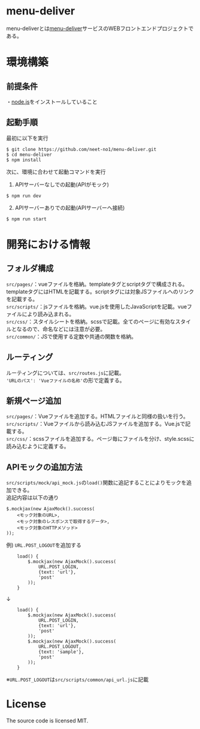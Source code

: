 # menu-deliver

menu-deliverとは[menu-deliver](https://www.menu-deliver.com/about)サービスのWEBフロントエンドプロジェクトである。

# 環境構築
## 前提条件
・[node.js](https://nodejs.org/ja/download/)をインストールしていること  

## 起動手順

最初に以下を実行

```
$ git clone https://github.com/neet-no1/menu-deliver.git
$ cd menu-deliver
$ npm install
```

次に、環境に合わせて起動コマンドを実行

1. APIサーバーなしでの起動(APIがモック)
```
$ npm run dev
```

2. APIサーバーありでの起動(APIサーバーへ接続)
```
$ npm run start
```

# 開発における情報
## フォルダ構成
`src/pages/`：vueファイルを格納。templateタグとscriptタグで構成される。templateタグにはHTMLを記載する。scriptタグには対象JSファイルへのリンクを記載する。  
`src/scripts/`：jsファイルを格納。vue.jsを使用したJavaScriptを記載。vueファイルにより読み込まれる。  
`src/css/`：スタイルシートを格納。scssで記載。全てのページに有効なスタイルとなるので、命名などには注意が必要。  
`src/common/`：JSで使用する定数や共通の関数を格納。  

## ルーティング
ルーティングについては、`src/routes.js`に記載。  
`'URLのパス': 'Vueファイルの名称'`の形で定義する。  

## 新規ページ追加
`src/pages/`：Vueファイルを追加する。HTMLファイルと同様の扱いを行う。  
`src/scripts/`：Vueファイルから読み込むJSファイルを追加する。Vue.jsで記載する。  
`src/css/`：scssファイルを追加する。ページ毎にファイルを分け、style.scssに読み込むように定義する。  

## APIモックの追加方法
`src/scripts/mock/api_mock.js`の`load()`関数に追記することによりモックを追加できる。  
追記内容は以下の通り  
```
$.mockjax(new AjaxMock().success(
    <モック対象のURL>,
    <モック対象のレスポンスで取得するデータ>,
    <モック対象のHTTPメソッド>
));
```

例) `URL.POST_LOGOUT`を追加する  
```
    load() {
        $.mockjax(new AjaxMock().success(
            URL.POST_LOGIN,
            {text: 'url'},
            'post'
        ));
    }
```
↓  
```
    load() {
        $.mockjax(new AjaxMock().success(
            URL.POST_LOGIN,
            {text: 'url'},
            'post'
        ));
        $.mockjax(new AjaxMock().success(
            URL.POST_LOGOUT,
            {text: 'sample'},
            'post'
        ));
    }
```
※`URL.POST_LOGOUT`は`src/scripts/common/api_url.js`に記載  

# License
The source code is licensed MIT. 
